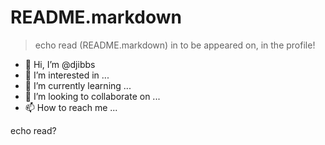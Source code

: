 # README.markdown 
> echo read (README.markdown) in to be appeared on, in the profile!
- 👋 Hi, I’m @djibbs
- 👀 I’m interested in ...
- 🌱 I’m currently learning ...
- 💞️ I’m looking to collaborate on ...
- 📫 How to reach me ...

echo read?
